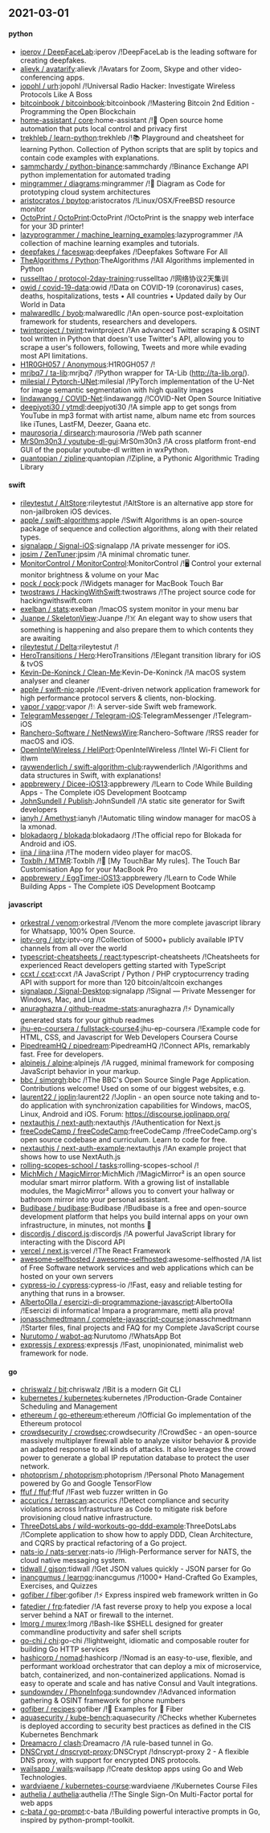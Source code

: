 ## 2021-03-01

#### python
* [iperov / DeepFaceLab](https://github.com/iperov/DeepFaceLab):iperov /!DeepFaceLab is the leading software for creating deepfakes.
* [alievk / avatarify](https://github.com/alievk/avatarify):alievk /!Avatars for Zoom, Skype and other video-conferencing apps.
* [jopohl / urh](https://github.com/jopohl/urh):jopohl /!Universal Radio Hacker: Investigate Wireless Protocols Like A Boss
* [bitcoinbook / bitcoinbook](https://github.com/bitcoinbook/bitcoinbook):bitcoinbook /!Mastering Bitcoin 2nd Edition - Programming the Open Blockchain
* [home-assistant / core](https://github.com/home-assistant/core):home-assistant /!🏡
Open source home automation that puts local control and privacy first
* [trekhleb / learn-python](https://github.com/trekhleb/learn-python):trekhleb /!📚
Playground and cheatsheet for learning Python. Collection of Python scripts that are split by topics and contain code examples with explanations.
* [sammchardy / python-binance](https://github.com/sammchardy/python-binance):sammchardy /!Binance Exchange API python implementation for automated trading
* [mingrammer / diagrams](https://github.com/mingrammer/diagrams):mingrammer /!🎨
Diagram as Code for prototyping cloud system architectures
* [aristocratos / bpytop](https://github.com/aristocratos/bpytop):aristocratos /!Linux/OSX/FreeBSD resource monitor
* [OctoPrint / OctoPrint](https://github.com/OctoPrint/OctoPrint):OctoPrint /!OctoPrint is the snappy web interface for your 3D printer!
* [lazyprogrammer / machine_learning_examples](https://github.com/lazyprogrammer/machine_learning_examples):lazyprogrammer /!A collection of machine learning examples and tutorials.
* [deepfakes / faceswap](https://github.com/deepfakes/faceswap):deepfakes /!Deepfakes Software For All
* [TheAlgorithms / Python](https://github.com/TheAlgorithms/Python):TheAlgorithms /!All Algorithms implemented in Python
* [russelltao / protocol-2day-training](https://github.com/russelltao/protocol-2day-training):russelltao /!网络协议2天集训
* [owid / covid-19-data](https://github.com/owid/covid-19-data):owid /!Data on COVID-19 (coronavirus) cases, deaths, hospitalizations, tests • All countries • Updated daily by Our World in Data
* [malwaredllc / byob](https://github.com/malwaredllc/byob):malwaredllc /!An open-source post-exploitation framework for students, researchers and developers.
* [twintproject / twint](https://github.com/twintproject/twint):twintproject /!An advanced Twitter scraping & OSINT tool written in Python that doesn't use Twitter's API, allowing you to scrape a user's followers, following, Tweets and more while evading most API limitations.
* [H1R0GH057 / Anonymous](https://github.com/H1R0GH057/Anonymous):H1R0GH057 /!
* [mrjbq7 / ta-lib](https://github.com/mrjbq7/ta-lib):mrjbq7 /!Python wrapper for TA-Lib (http://ta-lib.org/).
* [milesial / Pytorch-UNet](https://github.com/milesial/Pytorch-UNet):milesial /!PyTorch implementation of the U-Net for image semantic segmentation with high quality images
* [lindawangg / COVID-Net](https://github.com/lindawangg/COVID-Net):lindawangg /!COVID-Net Open Source Initiative
* [deepjyoti30 / ytmdl](https://github.com/deepjyoti30/ytmdl):deepjyoti30 /!A simple app to get songs from YouTube in mp3 format with artist name, album name etc from sources like iTunes, LastFM, Deezer, Gaana etc.
* [maurosoria / dirsearch](https://github.com/maurosoria/dirsearch):maurosoria /!Web path scanner
* [MrS0m30n3 / youtube-dl-gui](https://github.com/MrS0m30n3/youtube-dl-gui):MrS0m30n3 /!A cross platform front-end GUI of the popular youtube-dl written in wxPython.
* [quantopian / zipline](https://github.com/quantopian/zipline):quantopian /!Zipline, a Pythonic Algorithmic Trading Library

#### swift
* [rileytestut / AltStore](https://github.com/rileytestut/AltStore):rileytestut /!AltStore is an alternative app store for non-jailbroken iOS devices.
* [apple / swift-algorithms](https://github.com/apple/swift-algorithms):apple /!Swift Algorithms is an open-source package of sequence and collection algorithms, along with their related types.
* [signalapp / Signal-iOS](https://github.com/signalapp/Signal-iOS):signalapp /!A private messenger for iOS.
* [jpsim / ZenTuner](https://github.com/jpsim/ZenTuner):jpsim /!A minimal chromatic tuner.
* [MonitorControl / MonitorControl](https://github.com/MonitorControl/MonitorControl):MonitorControl /!🖥
Control your external monitor brightness & volume on your Mac
* [pock / pock](https://github.com/pock/pock):pock /!Widgets manager for MacBook Touch Bar
* [twostraws / HackingWithSwift](https://github.com/twostraws/HackingWithSwift):twostraws /!The project source code for hackingwithswift.com
* [exelban / stats](https://github.com/exelban/stats):exelban /!macOS system monitor in your menu bar
* [Juanpe / SkeletonView](https://github.com/Juanpe/SkeletonView):Juanpe /!☠️
An elegant way to show users that something is happening and also prepare them to which contents they are awaiting
* [rileytestut / Delta](https://github.com/rileytestut/Delta):rileytestut /!
* [HeroTransitions / Hero](https://github.com/HeroTransitions/Hero):HeroTransitions /!Elegant transition library for iOS & tvOS
* [Kevin-De-Koninck / Clean-Me](https://github.com/Kevin-De-Koninck/Clean-Me):Kevin-De-Koninck /!A macOS system analyser and cleaner
* [apple / swift-nio](https://github.com/apple/swift-nio):apple /!Event-driven network application framework for high performance protocol servers & clients, non-blocking.
* [vapor / vapor](https://github.com/vapor/vapor):vapor /!💧
A server-side Swift web framework.
* [TelegramMessenger / Telegram-iOS](https://github.com/TelegramMessenger/Telegram-iOS):TelegramMessenger /!Telegram-iOS
* [Ranchero-Software / NetNewsWire](https://github.com/Ranchero-Software/NetNewsWire):Ranchero-Software /!RSS reader for macOS and iOS.
* [OpenIntelWireless / HeliPort](https://github.com/OpenIntelWireless/HeliPort):OpenIntelWireless /!Intel Wi-Fi Client for itlwm
* [raywenderlich / swift-algorithm-club](https://github.com/raywenderlich/swift-algorithm-club):raywenderlich /!Algorithms and data structures in Swift, with explanations!
* [appbrewery / Dicee-iOS13](https://github.com/appbrewery/Dicee-iOS13):appbrewery /!Learn to Code While Building Apps - The Complete iOS Development Bootcamp
* [JohnSundell / Publish](https://github.com/JohnSundell/Publish):JohnSundell /!A static site generator for Swift developers
* [ianyh / Amethyst](https://github.com/ianyh/Amethyst):ianyh /!Automatic tiling window manager for macOS à la xmonad.
* [blokadaorg / blokada](https://github.com/blokadaorg/blokada):blokadaorg /!The official repo for Blokada for Android and iOS.
* [iina / iina](https://github.com/iina/iina):iina /!The modern video player for macOS.
* [Toxblh / MTMR](https://github.com/Toxblh/MTMR):Toxblh /!🌟
[My TouchBar My rules]. The Touch Bar Customisation App for your MacBook Pro
* [appbrewery / EggTimer-iOS13](https://github.com/appbrewery/EggTimer-iOS13):appbrewery /!Learn to Code While Building Apps - The Complete iOS Development Bootcamp

#### javascript
* [orkestral / venom](https://github.com/orkestral/venom):orkestral /!Venom the more complete javascript library for Whatsapp, 100% Open Source.
* [iptv-org / iptv](https://github.com/iptv-org/iptv):iptv-org /!Collection of 5000+ publicly available IPTV channels from all over the world
* [typescript-cheatsheets / react](https://github.com/typescript-cheatsheets/react):typescript-cheatsheets /!Cheatsheets for experienced React developers getting started with TypeScript
* [ccxt / ccxt](https://github.com/ccxt/ccxt):ccxt /!A JavaScript / Python / PHP cryptocurrency trading API with support for more than 120 bitcoin/altcoin exchanges
* [signalapp / Signal-Desktop](https://github.com/signalapp/Signal-Desktop):signalapp /!Signal — Private Messenger for Windows, Mac, and Linux
* [anuraghazra / github-readme-stats](https://github.com/anuraghazra/github-readme-stats):anuraghazra /!⚡
Dynamically generated stats for your github readmes
* [jhu-ep-coursera / fullstack-course4](https://github.com/jhu-ep-coursera/fullstack-course4):jhu-ep-coursera /!Example code for HTML, CSS, and Javascript for Web Developers Coursera Course
* [PipedreamHQ / pipedream](https://github.com/PipedreamHQ/pipedream):PipedreamHQ /!Connect APIs, remarkably fast. Free for developers.
* [alpinejs / alpine](https://github.com/alpinejs/alpine):alpinejs /!A rugged, minimal framework for composing JavaScript behavior in your markup.
* [bbc / simorgh](https://github.com/bbc/simorgh):bbc /!The BBC's Open Source Single Page Application. Contributions welcome! Used on some of our biggest websites, e.g.
* [laurent22 / joplin](https://github.com/laurent22/joplin):laurent22 /!Joplin - an open source note taking and to-do application with synchronization capabilities for Windows, macOS, Linux, Android and iOS. Forum: https://discourse.joplinapp.org/
* [nextauthjs / next-auth](https://github.com/nextauthjs/next-auth):nextauthjs /!Authentication for Next.js
* [freeCodeCamp / freeCodeCamp](https://github.com/freeCodeCamp/freeCodeCamp):freeCodeCamp /!freeCodeCamp.org's open source codebase and curriculum. Learn to code for free.
* [nextauthjs / next-auth-example](https://github.com/nextauthjs/next-auth-example):nextauthjs /!An example project that shows how to use NextAuth.js
* [rolling-scopes-school / tasks](https://github.com/rolling-scopes-school/tasks):rolling-scopes-school /!
* [MichMich / MagicMirror](https://github.com/MichMich/MagicMirror):MichMich /!MagicMirror² is an open source modular smart mirror platform. With a growing list of installable modules, the MagicMirror² allows you to convert your hallway or bathroom mirror into your personal assistant.
* [Budibase / budibase](https://github.com/Budibase/budibase):Budibase /!Budibase is a free and open-source development platform that helps you build internal apps on your own infrastructure, in minutes, not months
🚀
* [discordjs / discord.js](https://github.com/discordjs/discord.js):discordjs /!A powerful JavaScript library for interacting with the Discord API
* [vercel / next.js](https://github.com/vercel/next.js):vercel /!The React Framework
* [awesome-selfhosted / awesome-selfhosted](https://github.com/awesome-selfhosted/awesome-selfhosted):awesome-selfhosted /!A list of Free Software network services and web applications which can be hosted on your own servers
* [cypress-io / cypress](https://github.com/cypress-io/cypress):cypress-io /!Fast, easy and reliable testing for anything that runs in a browser.
* [AlbertoOlla / esercizi-di-programmazione-javascript](https://github.com/AlbertoOlla/esercizi-di-programmazione-javascript):AlbertoOlla /!Esercizi di informatica! Impara a programmare, metti alla prova!
* [jonasschmedtmann / complete-javascript-course](https://github.com/jonasschmedtmann/complete-javascript-course):jonasschmedtmann /!Starter files, final projects and FAQ for my Complete JavaScript course
* [Nurutomo / wabot-aq](https://github.com/Nurutomo/wabot-aq):Nurutomo /!WhatsApp Bot
* [expressjs / express](https://github.com/expressjs/express):expressjs /!Fast, unopinionated, minimalist web framework for node.

#### go
* [chriswalz / bit](https://github.com/chriswalz/bit):chriswalz /!Bit is a modern Git CLI
* [kubernetes / kubernetes](https://github.com/kubernetes/kubernetes):kubernetes /!Production-Grade Container Scheduling and Management
* [ethereum / go-ethereum](https://github.com/ethereum/go-ethereum):ethereum /!Official Go implementation of the Ethereum protocol
* [crowdsecurity / crowdsec](https://github.com/crowdsecurity/crowdsec):crowdsecurity /!CrowdSec - an open-source massively multiplayer firewall able to analyze visitor behavior & provide an adapted response to all kinds of attacks. It also leverages the crowd power to generate a global IP reputation database to protect the user network.
* [photoprism / photoprism](https://github.com/photoprism/photoprism):photoprism /!Personal Photo Management powered by Go and Google TensorFlow
* [ffuf / ffuf](https://github.com/ffuf/ffuf):ffuf /!Fast web fuzzer written in Go
* [accurics / terrascan](https://github.com/accurics/terrascan):accurics /!Detect compliance and security violations across Infrastructure as Code to mitigate risk before provisioning cloud native infrastructure.
* [ThreeDotsLabs / wild-workouts-go-ddd-example](https://github.com/ThreeDotsLabs/wild-workouts-go-ddd-example):ThreeDotsLabs /!Complete application to show how to apply DDD, Clean Architecture, and CQRS by practical refactoring of a Go project.
* [nats-io / nats-server](https://github.com/nats-io/nats-server):nats-io /!High-Performance server for NATS, the cloud native messaging system.
* [tidwall / gjson](https://github.com/tidwall/gjson):tidwall /!Get JSON values quickly - JSON parser for Go
* [inancgumus / learngo](https://github.com/inancgumus/learngo):inancgumus /!1000+ Hand-Crafted Go Examples, Exercises, and Quizzes
* [gofiber / fiber](https://github.com/gofiber/fiber):gofiber /!⚡️
Express inspired web framework written in Go
* [fatedier / frp](https://github.com/fatedier/frp):fatedier /!A fast reverse proxy to help you expose a local server behind a NAT or firewall to the internet.
* [lmorg / murex](https://github.com/lmorg/murex):lmorg /!Bash-like $SHELL designed for greater commandline productivity and safer shell scripts
* [go-chi / chi](https://github.com/go-chi/chi):go-chi /!lightweight, idiomatic and composable router for building Go HTTP services
* [hashicorp / nomad](https://github.com/hashicorp/nomad):hashicorp /!Nomad is an easy-to-use, flexible, and performant workload orchestrator that can deploy a mix of microservice, batch, containerized, and non-containerized applications. Nomad is easy to operate and scale and has native Consul and Vault integrations.
* [sundowndev / PhoneInfoga](https://github.com/sundowndev/PhoneInfoga):sundowndev /!Advanced information gathering & OSINT framework for phone numbers
* [gofiber / recipes](https://github.com/gofiber/recipes):gofiber /!📁
Examples for
🚀
Fiber
* [aquasecurity / kube-bench](https://github.com/aquasecurity/kube-bench):aquasecurity /!Checks whether Kubernetes is deployed according to security best practices as defined in the CIS Kubernetes Benchmark
* [Dreamacro / clash](https://github.com/Dreamacro/clash):Dreamacro /!A rule-based tunnel in Go.
* [DNSCrypt / dnscrypt-proxy](https://github.com/DNSCrypt/dnscrypt-proxy):DNSCrypt /!dnscrypt-proxy 2 - A flexible DNS proxy, with support for encrypted DNS protocols.
* [wailsapp / wails](https://github.com/wailsapp/wails):wailsapp /!Create desktop apps using Go and Web Technologies.
* [wardviaene / kubernetes-course](https://github.com/wardviaene/kubernetes-course):wardviaene /!Kubernetes Course Files
* [authelia / authelia](https://github.com/authelia/authelia):authelia /!The Single Sign-On Multi-Factor portal for web apps
* [c-bata / go-prompt](https://github.com/c-bata/go-prompt):c-bata /!Building powerful interactive prompts in Go, inspired by python-prompt-toolkit.
